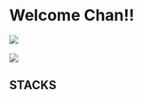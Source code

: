 <div align=left><h1>Welcome Chan!!</h1></div>

<img src="https://github-readme-stats.vercel.app/api/top-langs/?username=Chandra1153&layout=compact"><br><br>
<img src="https://github-readme-stats.vercel.app/api?username=Chandra1153&show_icons=true">

<div align=left><h2>STACKS</h2></div>
